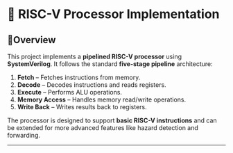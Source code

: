 # 🚀 **RISC-V Processor Implementation**

## 📌**Overview**

This project implements a **pipelined RISC-V processor** using **SystemVerilog**. It follows the standard **five-stage pipeline** architecture:

1. **Fetch** – Fetches instructions from memory.
2. **Decode** – Decodes instructions and reads registers.
3. **Execute** – Performs ALU operations.
4. **Memory Access** – Handles memory read/write operations.
5. **Write Back** – Writes results back to registers.

The processor is designed to support **basic RISC-V instructions** and can be extended for more advanced features like hazard detection and forwarding.

---
